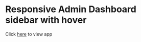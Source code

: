 # Responsive Admin Dashboard sidebar with hover

Click [here](https://responsive-admin-dashboard-sidenav.netlify.app/) to view app
